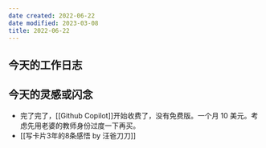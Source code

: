 ```yaml
---
date created: 2022-06-22
date modified: 2023-03-08
title: 2022-06-22
---
```


## 今天的工作日志

## 今天的灵感或闪念

- 完了完了，[[Github Copilot]]开始收费了，没有免费版。一个月 10 美元。考虑先用老婆的教师身份过度一下再买。
- [[写卡片3年的8条感悟 by 汪爸刀刀]]

